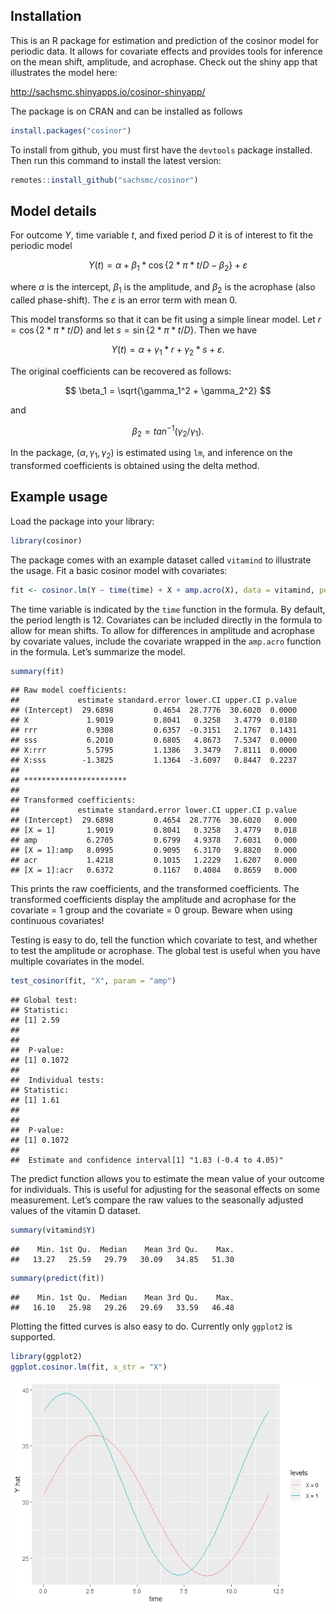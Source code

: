 ## Installation

This is an R package for estimation and prediction of the cosinor model
for periodic data. It allows for covariate effects and provides tools
for inference on the mean shift, amplitude, and acrophase. Check out the
shiny app that illustrates the model here:

<http://sachsmc.shinyapps.io/cosinor-shinyapp/>

The package is on CRAN and can be installed as follows

``` r
install.packages("cosinor")
```

To install from github, you must first have the `devtools` package
installed. Then run this command to install the latest version:

``` r
remotes::install_github("sachsmc/cosinor")
```

## Model details

For outcome $Y$, time variable $t$, and fixed period $D$ it is of
interest to fit the periodic model

$$
Y(t) = \alpha + \beta_1 * \cos\{2 * \pi * t / D - \beta_2\} + \varepsilon
$$

where $\alpha$ is the intercept, $\beta_1$ is the amplitude, and
$\beta_2$ is the acrophase (also called phase-shift). The $\varepsilon$
is an error term with mean 0.

This model transforms so that it can be fit using a simple linear model.
Let $r = \cos\{2 * \pi * t / D\}$ and let $s = \sin\{2 * \pi * t / D\}$.
Then we have

$$
Y(t) = \alpha + \gamma_1 * r + \gamma_2 * s + \varepsilon.
$$

The original coefficients can be recovered as follows:

$$
\beta_1 = \sqrt{\gamma_1^2 + \gamma_2^2}
$$

and

$$
\beta_2 = tan^{-1}(\gamma_2 / \gamma_1).
$$

In the package, $(\alpha, \gamma_1, \gamma_2)$ is estimated using `lm`,
and inference on the transformed coefficients is obtained using the
delta method.

## Example usage

Load the package into your library:

``` r
library(cosinor)
```

The package comes with an example dataset called `vitamind` to
illustrate the usage. Fit a basic cosinor model with covariates:

``` r
fit <- cosinor.lm(Y ~ time(time) + X + amp.acro(X), data = vitamind, period = 12)
```

The time variable is indicated by the `time` function in the formula. By
default, the period length is 12. Covariates can be included directly in
the formula to allow for mean shifts. To allow for differences in
amplitude and acrophase by covariate values, include the covariate
wrapped in the `amp.acro` function in the formula. Let’s summarize the
model.

``` r
summary(fit)
```

    ## Raw model coefficients:
    ##             estimate standard.error lower.CI upper.CI p.value
    ## (Intercept)  29.6898         0.4654  28.7776  30.6020  0.0000
    ## X             1.9019         0.8041   0.3258   3.4779  0.0180
    ## rrr           0.9308         0.6357  -0.3151   2.1767  0.1431
    ## sss           6.2010         0.6805   4.8673   7.5347  0.0000
    ## X:rrr         5.5795         1.1386   3.3479   7.8111  0.0000
    ## X:sss        -1.3825         1.1364  -3.6097   0.8447  0.2237
    ## 
    ## ***********************
    ## 
    ## Transformed coefficients:
    ##             estimate standard.error lower.CI upper.CI p.value
    ## (Intercept)  29.6898         0.4654  28.7776  30.6020   0.000
    ## [X = 1]       1.9019         0.8041   0.3258   3.4779   0.018
    ## amp           6.2705         0.6799   4.9378   7.6031   0.000
    ## [X = 1]:amp   8.0995         0.9095   6.3170   9.8820   0.000
    ## acr           1.4218         0.1015   1.2229   1.6207   0.000
    ## [X = 1]:acr   0.6372         0.1167   0.4084   0.8659   0.000

This prints the raw coefficients, and the transformed coefficients. The
transformed coefficients display the amplitude and acrophase for the
covariate = 1 group and the covariate = 0 group. Beware when using
continuous covariates!

Testing is easy to do, tell the function which covariate to test, and
whether to test the amplitude or acrophase. The global test is useful
when you have multiple covariates in the model.

``` r
test_cosinor(fit, "X", param = "amp")
```

    ## Global test: 
    ## Statistic: 
    ## [1] 2.59
    ## 
    ## 
    ##  P-value: 
    ## [1] 0.1072
    ## 
    ##  Individual tests: 
    ## Statistic: 
    ## [1] 1.61
    ## 
    ## 
    ##  P-value: 
    ## [1] 0.1072
    ## 
    ##  Estimate and confidence interval[1] "1.83 (-0.4 to 4.05)"

The predict function allows you to estimate the mean value of your
outcome for individuals. This is useful for adjusting for the seasonal
effects on some measurement. Let’s compare the raw values to the
seasonally adjusted values of the vitamin D dataset.

``` r
summary(vitamind$Y)
```

    ##    Min. 1st Qu.  Median    Mean 3rd Qu.    Max. 
    ##   13.27   25.59   29.79   30.09   34.85   51.30

``` r
summary(predict(fit))
```

    ##    Min. 1st Qu.  Median    Mean 3rd Qu.    Max. 
    ##   16.10   25.98   29.26   29.69   33.59   46.48

Plotting the fitted curves is also easy to do. Currently only `ggplot2`
is supported.

``` r
library(ggplot2)
ggplot.cosinor.lm(fit, x_str = "X")
```

![](README_files/figure-markdown_github/unnamed-chunk-8-1.png)

